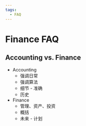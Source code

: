 ```yaml
---
tags:
  - FAQ
---
```


# Finance FAQ

## Accounting vs. Finance

- Accounting
  - 强调日常
  - 强调算法
  - 细节 - 准确
  - 历史
- Finance
  - 管理、资产、投资
  - 概括
  - 未来 - 计划
